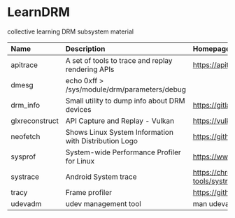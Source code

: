 # LearnDRM
collective learning DRM subsystem material


|Name|Description|Homepage|
|:---|:----------|:-------|
|apitrace|A set of tools to trace and replay rendering APIs|https://apitrace.github.io/|
|dmesg| echo 0xff > /sys/module/drm/parameters/debug| |
|drm_info|Small utility to dump info about DRM devices|https://gitlab.freedesktop.org/emersion/drm_info|
|glxreconstruct|API Capture and Replay - Vulkan|https://vulkan.lunarg.com/doc/sdk/1.3.290.0/linux/capture_tools.html|
|neofetch|Shows Linux System Information with Distribution Logo| https://github.com/dylanaraps/neofetch|
|sysprof|System-wide Performance Profiler for Linux|https://www.sysprof.com/|
|systrace|Android System trace|https://chromium.googlesource.com/android_tools/+/refs/heads/main/sdk/platform-tools/systrace/systrace.py|
|tracy|Frame profiler|https://github.com/wolfpld/tracy|
|udevadm|udev management tool|man udevadm|

